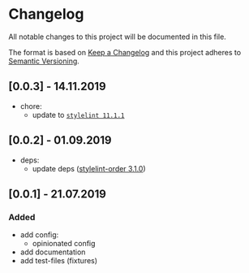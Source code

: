 # Changelog
All notable changes to this project will be documented in this file.

The format is based on [Keep a Changelog](http://keepachangelog.com/en/1.0.0/)
and this project adheres to [Semantic Versioning](http://semver.org/spec/v2.0.0.html).

## [0.0.3] - 14.11.2019
- chore:
  - update to [`stylelint 11.1.1`](https://github.com/stylelint/stylelint/blob/master/CHANGELOG.md#1111)

## [0.0.2] - 01.09.2019
- deps:
  - update deps ([stylelint-order 3.1.0](https://github.com/hudochenkov/stylelint-order/blob/master/CHANGELOG.md#310))

## [0.0.1] - 21.07.2019

### Added
- add config:
  - opinionated config
- add documentation
- add test-files (fixtures)
